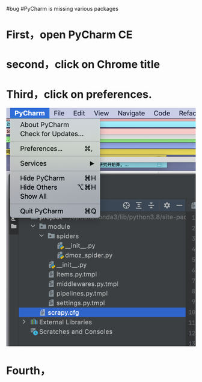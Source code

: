 #bug
#PyCharm is missing various packages
# First，open PyCharm CE
# second，click on Chrome title
# Third，click on preferences.
<img src="https://github.com/Alecia113/Mac-environment/blob/main/PyCharm/3.png">

# Fourth，

